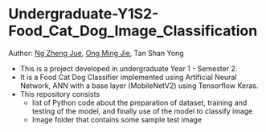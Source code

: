 # Undergraduate-Y1S2-Food_Cat_Dog_Image_Classification
Author: [Ng Zheng Jue](https://github.com/xinjue37), [Ong Ming Jie](https://github.com/ethanong98), Tan Shan Yong

* This is a project developed in undergraduate Year 1 - Semester 2. 
* It is a Food Cat Dog Classifier implemented using Artificial Neural Network, ANN with a base layer (MobileNetV2) using Tensorflow Keras.
* This repository consists
  - list of Python code about the preparation of dataset, training and testing of the model, and finally use of the model to classify image
  - Image folder that contains some sample test image

